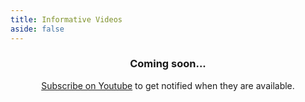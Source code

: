 ```yaml
---
title: Informative Videos
aside: false
---
```



<script lang='ts' setup>

import VideoType from './VideoType.vue'
import VideoPreview from '@/_comp/VideoPreview.vue'
import videos_doc from '../videos_doc.json'

</script>


<VideoType active='doc'></VideoType>


<VideoPreview v-for='episode of videos_doc' :key='episode.id' :episode='episode'></VideoPreview>
<div v-if='!videos_doc.length' style='text-align:center'>
    <h3>Coming soon...</h3>
    <p><a href='https://www.youtube.com/@SellingJesus' target='_blank'>Subscribe on Youtube</a> to get notified when they are available.</p>
</div>
